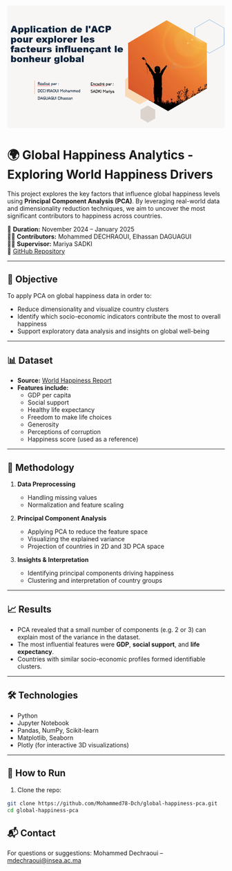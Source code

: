 <p align="center">
  <img src="assets/cover.png" alt="Global Happiness Analytics Cover" width="600"/>
</p>

# 🌍 Global Happiness Analytics - Exploring World Happiness Drivers

This project explores the key factors that influence global happiness levels using **Principal Component Analysis (PCA)**. By leveraging real-world data and dimensionality reduction techniques, we aim to uncover the most significant contributors to happiness across countries.

📅 **Duration:** November 2024 – January 2025  
👨‍💻 **Contributors:** Mohammed DECHRAOUI, Elhassan DAGUAGUI  
👩‍🏫 **Supervisor:** Mariya SADKI  
🔗 [GitHub Repository](https://github.com/Mohammed78-Dch/global-happiness-pca)

---

## 📌 Objective

To apply PCA on global happiness data in order to:
- Reduce dimensionality and visualize country clusters
- Identify which socio-economic indicators contribute the most to overall happiness
- Support exploratory data analysis and insights on global well-being

---

## 📊 Dataset

- **Source:** [World Happiness Report](https://worldhappiness.report/)
- **Features include:**
  - GDP per capita
  - Social support
  - Healthy life expectancy
  - Freedom to make life choices
  - Generosity
  - Perceptions of corruption
  - Happiness score (used as a reference)

---

## 🧠 Methodology

1. **Data Preprocessing**
   - Handling missing values
   - Normalization and feature scaling

2. **Principal Component Analysis**
   - Applying PCA to reduce the feature space
   - Visualizing the explained variance
   - Projection of countries in 2D and 3D PCA space

3. **Insights & Interpretation**
   - Identifying principal components driving happiness
   - Clustering and interpretation of country groups

---

## 📈 Results

- PCA revealed that a small number of components (e.g. 2 or 3) can explain most of the variance in the dataset.
- The most influential features were **GDP**, **social support**, and **life expectancy**.
- Countries with similar socio-economic profiles formed identifiable clusters.

---

## 🛠️ Technologies

- Python
- Jupyter Notebook
- Pandas, NumPy, Scikit-learn
- Matplotlib, Seaborn
- Plotly (for interactive 3D visualizations)

---

## 🚀 How to Run

1. Clone the repo:

```bash
git clone https://github.com/Mohammed78-Dch/global-happiness-pca.git
cd global-happiness-pca
```

## 📬 Contact
For questions or suggestions:
Mohammed Dechraoui – mdechraoui@insea.ac.ma


